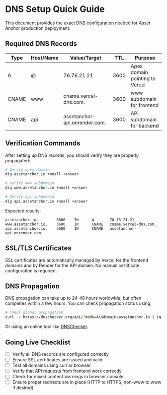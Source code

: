 # DNS Setup Quick Guide

This document provides the exact DNS configuration needed for Asset Anchor production deployment.

## Required DNS Records

| Type | Host/Name | Value/Target | TTL | Purpose |
|------|-----------|--------------|-----|---------|
| A | @ | 76.76.21.21 | 3600 | Apex domain pointing to Vercel |
| CNAME | www | cname.vercel-dns.com. | 3600 | www subdomain for frontend |
| CNAME | api | assetanchor-api.onrender.com. | 3600 | API subdomain for backend |

## Verification Commands

After setting up DNS records, you should verify they are properly propagated:

```bash
# Verify apex domain
dig assetanchor.io +noall +answer

# Verify www subdomain
dig www.assetanchor.io +noall +answer

# Verify api subdomain
dig api.assetanchor.io +noall +answer
```

Expected results:

```
assetanchor.io.        3600    IN      A       76.76.21.21
www.assetanchor.io.    3600    IN      CNAME   cname.vercel-dns.com.
api.assetanchor.io.    3600    IN      CNAME   assetanchor-api.onrender.com.
```

## SSL/TLS Certificates

SSL certificates are automatically managed by Vercel for the frontend domains and by Render for the API domain. No manual certificate configuration is required.

## DNS Propagation

DNS propagation can take up to 24-48 hours worldwide, but often completes within a few hours. You can check propagation status using:

```bash
# Check global propagation
curl -s https://dnschecker.org/api/?mode=A\&domain=assetanchor.io | jq
```

Or using an online tool like [DNSChecker](https://dnschecker.org).

## Going Live Checklist

- [ ] Verify all DNS records are configured correctly
- [ ] Ensure SSL certificates are issued and valid
- [ ] Test all domains using curl or browser
- [ ] Verify that API requests from frontend work correctly
- [ ] Check for mixed content warnings in browser console
- [ ] Ensure proper redirects are in place (HTTP to HTTPS, non-www to www if desired)
